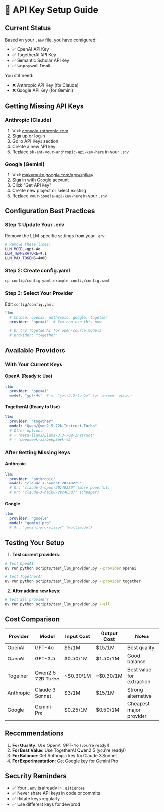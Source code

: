 # 🔑 API Key Setup Guide

## Current Status

Based on your `.env` file, you have configured:
- ✅ OpenAI API Key
- ✅ TogetherAI API Key
- ✅ Semantic Scholar API Key
- ✅ Unpaywall Email

You still need:
- ❌ Anthropic API Key (for Claude)
- ❌ Google API Key (for Gemini)

## Getting Missing API Keys

### Anthropic (Claude)
1. Visit [console.anthropic.com](https://console.anthropic.com)
2. Sign up or log in
3. Go to API Keys section
4. Create a new API key
5. Replace `sk-ant-your-anthropic-api-key-here` in your `.env`

### Google (Gemini)
1. Visit [makersuite.google.com/app/apikey](https://makersuite.google.com/app/apikey)
2. Sign in with Google account
3. Click "Get API Key"
4. Create new project or select existing
5. Replace `your-google-api-key-here` in your `.env`

## Configuration Best Practices

### Step 1: Update Your .env
Remove the LLM-specific settings from your `.env`:
```bash
# Remove these lines:
LLM_MODEL=gpt-4o
LLM_TEMPERATURE=0.1
LLM_MAX_TOKENS=4000
```

### Step 2: Create config.yaml
```bash
cp config/config.yaml.example config/config.yaml
```

### Step 3: Select Your Provider
Edit `config/config.yaml`:
```yaml
llm:
  # Choose: openai, anthropic, google, together
  provider: "openai"  # You can use this now

  # Or try TogetherAI for open-source models:
  # provider: "together"
```

## Available Providers

### With Your Current Keys

#### OpenAI (Ready to Use)
```yaml
llm:
  provider: "openai"
  model: "gpt-4o"  # or "gpt-3.5-turbo" for cheaper option
```

#### TogetherAI (Ready to Use)
```yaml
llm:
  provider: "together"
  model: "Qwen/Qwen2.5-72B-Instruct-Turbo"
  # Other options:
  # - "meta-llama/Llama-3.3-70B-Instruct"
  # - "deepseek-ai/DeepSeek-V3"
```

### After Getting Missing Keys

#### Anthropic
```yaml
llm:
  provider: "anthropic"
  model: "claude-3-sonnet-20240229"
  # Or: "claude-3-opus-20240229" (more powerful)
  # Or: "claude-3-haiku-20240307" (cheaper)
```

#### Google
```yaml
llm:
  provider: "google"
  model: "gemini-pro"
  # Or: "gemini-pro-vision" (multimodal)
```

## Testing Your Setup

1. **Test current providers**:
```bash
# Test OpenAI
uv run python scripts/test_llm_provider.py --provider openai

# Test TogetherAI
uv run python scripts/test_llm_provider.py --provider together
```

2. **After adding new keys**:
```bash
# Test all providers
uv run python scripts/test_llm_provider.py --all
```

## Cost Comparison

| Provider | Model | Input Cost | Output Cost | Notes |
|----------|-------|------------|-------------|-------|
| OpenAI | GPT-4o | $5/1M | $15/1M | Best quality |
| OpenAI | GPT-3.5 | $0.50/1M | $1.50/1M | Good balance |
| Together | Qwen2.5 72B Turbo | ~$0.30/1M | ~$0.30/1M | Best value for extraction |
| Anthropic | Claude 3 Sonnet | $3/1M | $15/1M | Strong alternative |
| Google | Gemini Pro | $0.25/1M | $0.50/1M | Cheapest major provider |

## Recommendations

1. **For Quality**: Use OpenAI GPT-4o (you're ready!)
2. **For Best Value**: Use TogetherAI Qwen2.5 (you're ready!)
3. **For Balance**: Get Anthropic key for Claude 3 Sonnet
4. **For Experimentation**: Get Google key for Gemini Pro

## Security Reminders

- ✅ Your `.env` is already in `.gitignore`
- ✅ Never share API keys in code or commits
- ✅ Rotate keys regularly
- ✅ Use different keys for dev/prod
